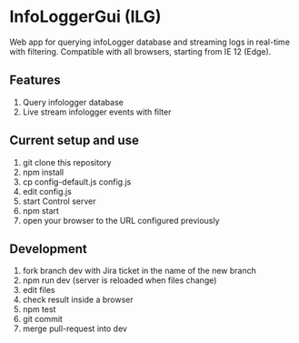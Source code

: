 # InfoLoggerGui (ILG)

Web app for querying infoLogger database and streaming logs in real-time with filtering. Compatible with all browsers, starting from IE 12 (Edge).

## Features
1. Query infologger database
1. Live stream infologger events with filter

## Current setup and use
1. git clone this repository
1. npm install
1. cp config-default.js config.js
1. edit config.js
1. start Control server
1. npm start
1. open your browser to the URL configured previously

## Development
1. fork branch dev with Jira ticket in the name of the new branch
1. npm run dev (server is reloaded when files change)
1. edit files
1. check result inside a browser
1. npm test
1. git commit
1. merge pull-request into dev
